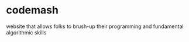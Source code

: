 # codemash
website that allows folks to brush-up their programming and fundamental algorithmic skills
